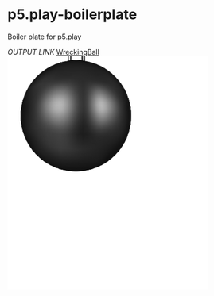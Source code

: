 # p5.play-boilerplate
Boiler plate for p5.play

*OUTPUT LINK*
[WreckingBall](https://romaviraj.github.io/wreckingBall34/)
![alt WreckingB](ball1.png)
